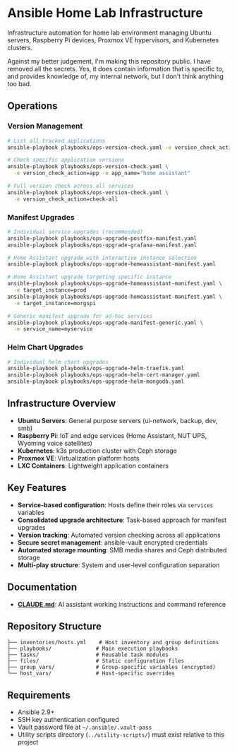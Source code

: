 # Ansible Home Lab Infrastructure

Infrastructure automation for home lab environment managing Ubuntu servers,
Raspberry Pi devices, Proxmox VE hypervisors, and Kubernetes clusters.

Against my better judgement, I'm making this repository public. I have removed
all the secrets. Yes, it does contain information that is specific to, and
provides knowledge of, my internal network, but I don't think anything too bad.

## Operations

### Version Management

```bash
# List all tracked applications
ansible-playbook playbooks/ops-version-check.yaml -e version_check_action=list

# Check specific application versions
ansible-playbook playbooks/ops-version-check.yaml \
  -e version_check_action=app -e app_name="home assistant"

# Full version check across all services
ansible-playbook playbooks/ops-version-check.yaml \
  -e version_check_action=check-all
```

### Manifest Upgrades

```bash
# Individual service upgrades (recommended)
ansible-playbook playbooks/ops-upgrade-postfix-manifest.yaml
ansible-playbook playbooks/ops-upgrade-grafana-manifest.yaml

# Home Assistant upgrade with interactive instance selection
ansible-playbook playbooks/ops-upgrade-homeassistant-manifest.yaml

# Home Assistant upgrade targeting specific instance
ansible-playbook playbooks/ops-upgrade-homeassistant-manifest.yaml \
  -e target_instance=prod
ansible-playbook playbooks/ops-upgrade-homeassistant-manifest.yaml \
  -e target_instance=morgspi

# Generic manifest upgrade for ad-hoc services
ansible-playbook playbooks/ops-upgrade-manifest-generic.yaml \
  -e service_name=myservice
```

### Helm Chart Upgrades

```bash
# Individual helm chart upgrades
ansible-playbook playbooks/ops-upgrade-helm-traefik.yaml
ansible-playbook playbooks/ops-upgrade-helm-cert-manager.yaml
ansible-playbook playbooks/ops-upgrade-helm-mongodb.yaml
```

## Infrastructure Overview

- **Ubuntu Servers**: General purpose servers (ui-network, backup, dev, smb)
- **Raspberry Pi**: IoT and edge services (Home Assistant, NUT UPS, Wyoming
  voice satellites)
- **Kubernetes**: k3s production cluster with Ceph storage
- **Proxmox VE**: Virtualization platform hosts
- **LXC Containers**: Lightweight application containers

## Key Features

- **Service-based configuration**: Hosts define their roles via `services`
  variables
- **Consolidated upgrade architecture**: Task-based approach for manifest
  upgrades
- **Version tracking**: Automated version checking across all applications
- **Secure secret management**: ansible-vault encrypted credentials
- **Automated storage mounting**: SMB media shares and Ceph distributed
  storage
- **Multi-play structure**: System and user-level configuration separation

## Documentation

- **[CLAUDE.md](CLAUDE.md)**: AI assistant working instructions and command
  reference

## Repository Structure

```text
├── inventories/hosts.yml    # Host inventory and group definitions
├── playbooks/              # Main execution playbooks
├── tasks/                  # Reusable task modules
├── files/                  # Static configuration files
├── group_vars/             # Group-specific variables (encrypted)
└── host_vars/              # Host-specific overrides
```

## Requirements

- Ansible 2.9+
- SSH key authentication configured
- Vault password file at `~/.ansible/.vault-pass`
- Utility scripts directory (`../utility-scripts/`) must exist relative to this
  project
